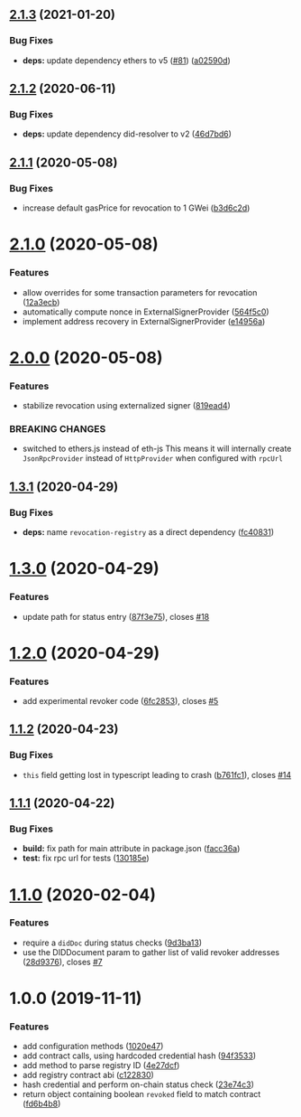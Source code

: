 ## [2.1.3](https://github.com/uport-project/ethr-status-registry/compare/2.1.2...2.1.3) (2021-01-20)


### Bug Fixes

* **deps:** update dependency ethers to v5 ([#81](https://github.com/uport-project/ethr-status-registry/issues/81)) ([a02590d](https://github.com/uport-project/ethr-status-registry/commit/a02590d2e52214c9cec91c23056d4db567cb3f85))

## [2.1.2](https://github.com/uport-project/ethr-status-registry/compare/2.1.1...2.1.2) (2020-06-11)


### Bug Fixes

* **deps:** update dependency did-resolver to v2 ([46d7bd6](https://github.com/uport-project/ethr-status-registry/commit/46d7bd6aa4cef065e041d5edbb47351bffb2a37d))

## [2.1.1](https://github.com/uport-project/ethr-status-registry/compare/2.1.0...2.1.1) (2020-05-08)


### Bug Fixes

* increase default gasPrice for revocation to 1 GWei ([b3d6c2d](https://github.com/uport-project/ethr-status-registry/commit/b3d6c2df458a1f9a0b7c2fcfc93edf35dd10a926))

# [2.1.0](https://github.com/uport-project/ethr-status-registry/compare/2.0.0...2.1.0) (2020-05-08)


### Features

* allow overrides for some transaction parameters for revocation ([12a3ecb](https://github.com/uport-project/ethr-status-registry/commit/12a3ecb884e35865402d913b74e2c2688efdcc14))
* automatically compute nonce in ExternalSignerProvider ([564f5c0](https://github.com/uport-project/ethr-status-registry/commit/564f5c0cf69ff18ee7c02dff52dacb5f04fa5a72))
* implement address recovery in ExternalSignerProvider ([e14956a](https://github.com/uport-project/ethr-status-registry/commit/e14956a3f986d6e2225b12a52ba47fe032e737e8))

# [2.0.0](https://github.com/uport-project/ethr-status-registry/compare/1.3.1...2.0.0) (2020-05-08)


### Features

* stabilize revocation using externalized signer ([819ead4](https://github.com/uport-project/ethr-status-registry/commit/819ead48641f665bfb64a10a67f73207e39e76a5))


### BREAKING CHANGES

* switched to ethers.js instead of eth-js
This means it will internally create `JsonRpcProvider` instead of `HttpProvider` when configured with `rpcUrl`

## [1.3.1](https://github.com/uport-project/ethr-status-registry/compare/1.3.0...1.3.1) (2020-04-29)


### Bug Fixes

* **deps:** name `revocation-registry` as a direct dependency ([fc40831](https://github.com/uport-project/ethr-status-registry/commit/fc40831af99969274dd02ae0a5677e005d3046cc))

# [1.3.0](https://github.com/uport-project/ethr-status-registry/compare/1.2.0...1.3.0) (2020-04-29)


### Features

* update path for status entry ([87f3e75](https://github.com/uport-project/ethr-status-registry/commit/87f3e756d49717184a7134244d02c2212cf95a13)), closes [#18](https://github.com/uport-project/ethr-status-registry/issues/18)

# [1.2.0](https://github.com/uport-project/ethr-status-registry/compare/1.1.2...1.2.0) (2020-04-29)


### Features

* add experimental revoker code ([6fc2853](https://github.com/uport-project/ethr-status-registry/commit/6fc2853ba21080dbd198f4e84e9213f3159e6435)), closes [#5](https://github.com/uport-project/ethr-status-registry/issues/5)

## [1.1.2](https://github.com/uport-project/ethr-status-registry/compare/1.1.1...1.1.2) (2020-04-23)


### Bug Fixes

* `this` field getting lost in typescript leading to crash ([b761fc1](https://github.com/uport-project/ethr-status-registry/commit/b761fc14deb015026acfdaafc88c290ab3652f0d)), closes [#14](https://github.com/uport-project/ethr-status-registry/issues/14)

## [1.1.1](https://github.com/uport-project/ethr-status-registry/compare/1.1.0...1.1.1) (2020-04-22)


### Bug Fixes

* **build:** fix path for main attribute in package.json ([facc36a](https://github.com/uport-project/ethr-status-registry/commit/facc36a6af9cd58939dad929d7184ed9bfb9ed8c))
* **test:** fix rpc url for tests ([130185e](https://github.com/uport-project/ethr-status-registry/commit/130185ea280de00c585124080b225f3942148cbb))

# [1.1.0](https://github.com/uport-project/ethr-status-registry/compare/1.0.0...1.1.0) (2020-02-04)


### Features

* require a `didDoc` during status checks ([9d3ba13](https://github.com/uport-project/ethr-status-registry/commit/9d3ba13430d001648b75694a40f1dc5dc03c887a))
* use the DIDDocument param to gather list of valid revoker addresses ([28d9376](https://github.com/uport-project/ethr-status-registry/commit/28d9376ea702cf8a668c29b332fe57862a03f452)), closes [#7](https://github.com/uport-project/ethr-status-registry/issues/7)

# 1.0.0 (2019-11-11)


### Features

* add configuration methods ([1020e47](https://github.com/uport-project/ethr-status-registry/commit/1020e478140b082d8dfb92444af1f8b39071abcc))
* add contract calls, using hardcoded credential hash ([94f3533](https://github.com/uport-project/ethr-status-registry/commit/94f35339d63fc584628997ac2b12dd8dc45d007f))
* add method to parse registry ID ([4e27dcf](https://github.com/uport-project/ethr-status-registry/commit/4e27dcf1bc4712a600378c81586b69a3ab7af1cb))
* add registry contract abi ([c122830](https://github.com/uport-project/ethr-status-registry/commit/c12283017af050730e6570b672288bb378b6bc3d))
* hash credential and perform on-chain status check ([23e74c3](https://github.com/uport-project/ethr-status-registry/commit/23e74c3788b1bcb7d80d81449c6f116791c6eb54))
* return object containing boolean `revoked` field to match contract ([fd6b4b8](https://github.com/uport-project/ethr-status-registry/commit/fd6b4b8a4dc51873cde3865cac5dd4395f91a240))
